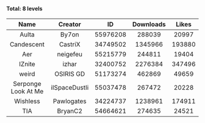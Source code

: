 #### Total: 8 levels

| Name | Creator | ID | Downloads | Likes |
|:---:|:---:|:---:|:---:|:---:|
| Aulta | By7on | 55976208 | 288039 | 20997
| Candescent | CastriX | 34749502 | 1345966 | 193880
| Aer | neigefeu | 55215779 | 244811 | 19404
| IZnite | izhar | 32400752 | 2276384 | 347496
| weird | OSIRIS GD | 51173274 | 462869 | 49659
| Serponge Look At Me | iISpaceDustIi | 55037478 | 267472 | 20228
| Wishless | Pawlogates | 34224737 | 1238961 | 174911
|  TIA | BryanC2 | 54664621 | 274635 | 24521
